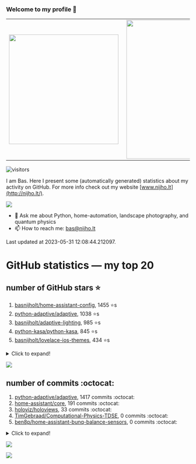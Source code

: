 ### Welcome to my profile 👋

<center>
  <table>
    <tr>
        <td><img width="300px" align="left" src="https://github-readme-stats.vercel.app/api/top-langs/?username=basnijholt&hide=TeX,Jupyter%20Notebook&layout=compact&theme=radical" /></td>
        <td><img align='right' src="https://github-readme-stats.vercel.app/api?username=basnijholt&show_icons=true&theme=radical" width="380"></td>
    </tr>
  </table>
</center>

![visitors](https://visitor-badge.glitch.me/badge?page_id=basnijholt.visitor-badge)

I am Bas. Here I present some (automatically generated) statistics about my activity on GitHub. For more info check out my website [www.nijho.lt](http://nijho.lt/).

![](https://www.nijho.lt/authors/admin/avatar_hu9e60e4b9bc120dfb6a666009f2878da6_182107_250x250_fill_q90_lanczos_center.jpg)

- 💬 Ask me about Python, home-automation, landscape photography, and quantum physics
- 📫 How to reach me: bas@nijho.lt

Last updated at 2023-05-31 12:08:44.212097.

# GitHub statistics — my top 20

## number of GitHub stars ⭐️

1. [basnijholt/home-assistant-config](https://github.com/basnijholt/home-assistant-config/), 1455 ⭐️s
2. [python-adaptive/adaptive](https://github.com/python-adaptive/adaptive/), 1038 ⭐️s
3. [basnijholt/adaptive-lighting](https://github.com/basnijholt/adaptive-lighting/), 985 ⭐️s
4. [python-kasa/python-kasa](https://github.com/python-kasa/python-kasa/), 845 ⭐️s
5. [basnijholt/lovelace-ios-themes](https://github.com/basnijholt/lovelace-ios-themes/), 434 ⭐️s
<details><summary>Click to expand!</summary>

6. [basnijholt/lovelace-ios-dark-mode-theme](https://github.com/basnijholt/lovelace-ios-dark-mode-theme/), 411 ⭐️s
7. [basnijholt/miflora](https://github.com/basnijholt/miflora/), 360 ⭐️s
8. [basnijholt/rsync-time-machine.py](https://github.com/basnijholt/rsync-time-machine.py/), 289 ⭐️s
9. [topocm/topocm_content](https://github.com/topocm/topocm_content/), 240 ⭐️s
10. [basnijholt/home-assistant-streamdeck-yaml](https://github.com/basnijholt/home-assistant-streamdeck-yaml/), 106 ⭐️s
11. [basnijholt/home-assistant-macbook-touch-bar](https://github.com/basnijholt/home-assistant-macbook-touch-bar/), 92 ⭐️s
12. [kwant-project/kwant](https://github.com/kwant-project/kwant/), 73 ⭐️s
13. [basnijholt/markdown-code-runner](https://github.com/basnijholt/markdown-code-runner/), 70 ⭐️s
14. [basnijholt/home-assistant-streamdeck-yaml-addon](https://github.com/basnijholt/home-assistant-streamdeck-yaml-addon/), 42 ⭐️s
15. [basnijholt/aiokef](https://github.com/basnijholt/aiokef/), 28 ⭐️s
16. [basnijholt/thesis-cover](https://github.com/basnijholt/thesis-cover/), 25 ⭐️s
17. [basnijholt/instacron](https://github.com/basnijholt/instacron/), 19 ⭐️s
18. [basnijholt/adaptive-scheduler](https://github.com/basnijholt/adaptive-scheduler/), 17 ⭐️s
19. [basnijholt/addon-otmonitor](https://github.com/basnijholt/addon-otmonitor/), 14 ⭐️s
20. [kwant-project/kwant-tutorial-2016](https://github.com/kwant-project/kwant-tutorial-2016/), 13 ⭐️s

</details>

![](https://github.com/basnijholt/basnijholt/raw/main/stars_over_time.png)

## number of commits :octocat:

1. [python-adaptive/adaptive](https://github.com/python-adaptive/adaptive/), 1417 commits :octocat:
2. [home-assistant/core](https://github.com/home-assistant/core/), 191 commits :octocat:
3. [holoviz/holoviews](https://github.com/holoviz/holoviews/), 33 commits :octocat:
4. [TimGebraad/Computational-Physics-TDSE](https://github.com/TimGebraad/Computational-Physics-TDSE/), 0 commits :octocat:
5. [ben8p/home-assistant-bunq-balance-sensors](https://github.com/ben8p/home-assistant-bunq-balance-sensors/), 0 commits :octocat:
<details><summary>Click to expand!</summary>

6. [ohmyzsh/ohmyzsh](https://github.com/ohmyzsh/ohmyzsh/), 0 commits :octocat:
7. [conda-forge/jupyter_cms-feedstock](https://github.com/conda-forge/jupyter_cms-feedstock/), 0 commits :octocat:
8. [dfm/emcee](https://github.com/dfm/emcee/), 0 commits :octocat:
9. [basnijholt/nijho.lt](https://github.com/basnijholt/nijho.lt/), 0 commits :octocat:
10. [23andMe/Yamale](https://github.com/23andMe/Yamale/), 0 commits :octocat:
11. [binance/binance-spot-api-docs](https://github.com/binance/binance-spot-api-docs/), 0 commits :octocat:
12. [ct-Open-Source/tuya-convert](https://github.com/ct-Open-Source/tuya-convert/), 0 commits :octocat:
13. [basnijholt/kwant-conda-recipes](https://github.com/basnijholt/kwant-conda-recipes/), 0 commits :octocat:
14. [basnijholt/home-assistant-streamdeck-yaml](https://github.com/basnijholt/home-assistant-streamdeck-yaml/), 0 commits :octocat:
15. [codechimp-org/ha-menu](https://github.com/codechimp-org/ha-menu/), 0 commits :octocat:
16. [conda-forge/adaptive-scheduler-feedstock](https://github.com/conda-forge/adaptive-scheduler-feedstock/), 0 commits :octocat:
17. [topocm/topocm_content](https://github.com/topocm/topocm_content/), 0 commits :octocat:
18. [conda-forge/vtk-feedstock](https://github.com/conda-forge/vtk-feedstock/), 0 commits :octocat:
19. [conda-forge/sphinx-autodoc-typehints-feedstock](https://github.com/conda-forge/sphinx-autodoc-typehints-feedstock/), 0 commits :octocat:
20. [conda-forge/sympy-feedstock](https://github.com/conda-forge/sympy-feedstock/), 0 commits :octocat:

</details>

![](https://github.com/basnijholt/basnijholt/raw/main/commits_per_hour.png)

![](https://github.com/basnijholt/basnijholt/raw/main/commits_per_weekday.png)

